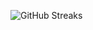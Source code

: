 ![GitHub Streaks](https://github-streaks-mqc9.onrender.com/streak/happilli/image?theme=midnight&cache_bust=1743625022&lang=ja)

